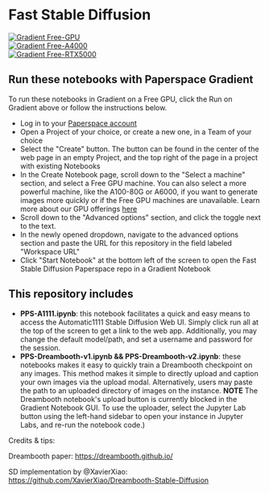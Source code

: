 # Fast Stable Diffusion

[![Gradient](https://assets.paperspace.io/img/gradient-badge.svg) Free-GPU](https://console.paperspace.com/github/KrisMoro/PPS_StableDiffusion?machine=Free-GPU)  
[![Gradient](https://assets.paperspace.io/img/gradient-badge.svg) Free-A4000](https://console.paperspace.com/github/KrisMoro/PPS_StableDiffusion?machine=Free-A4000)  
[![Gradient](https://assets.paperspace.io/img/gradient-badge.svg) Free-RTX5000](https://console.paperspace.com/github/KrisMoro/PPS_StableDiffusion?machine=Free-RTX5000)  


## Run these notebooks with Paperspace Gradient

To run these notebooks in Gradient on a Free GPU, click the Run on Gradient above or follow the instructions below.

- Log in to your [Paperspace account](https://console.paperspace.com)
- Open a Project of your choice, or create a new one, in a Team of your choice
- Select the "Create" button. The button can be found in the center of the web page in an empty Project, and the top right of the page in a project with existing Notebooks
- In the Create Notebook page, scroll down to the "Select a machine" section, and select a Free GPU machine. You can also select a more powerful machine, like the A100-80G or A6000, if you want to generate images more quickly or if the Free GPU machines are unavailable. Learn more about our GPU offerings [here](https://docs.paperspace.com/gradient/machines/)
- Scroll down to the "Advanced options" section, and click the toggle next to the text.
- In the newly opened dropdown, navigate to the advanced options section and paste the URL for this repository in the field labeled "Workspace URL"
- Click "Start Notebook" at the bottom left of the screen to open the Fast Stable Diffusion Paperspace repo in a Gradient Notebook

## This repository includes

- **PPS-A1111.ipynb**: this notebook facilitates a quick and easy means to access the Automatic1111 Stable Diffusion Web UI. Simply click run all at the top of the screen to get a link to the web app. Additionally, you may change the default model/path, and set a username and password for the session.
- **PPS-Dreambooth-v1.ipynb && PPS-Dreambooth-v2.ipynb**: these notebooks makes it easy to quickly train a Dreambooth checkpoint on any images. This method makes it simple to directly upload and caption your own images via the upload modal. Alternatively, users may paste the path to an uploaded directory of images on the instance.
  **NOTE** The Dreambooth notebook's upload button is currently blocked in the Gradient Notebook GUI. To use the uploader, select the Jupyter Lab button using the left-hand sidebar to open your instance in Jupyter Labs, and re-run the notebook code.)

Credits & tips:

Dreambooth paper: https://dreambooth.github.io/

SD implementation by @XavierXiao: https://github.com/XavierXiao/Dreambooth-Stable-Diffusion

